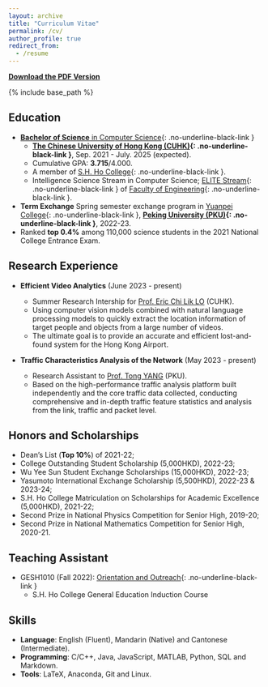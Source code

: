```yaml
---
layout: archive
title: "Curriculum Vitae"
permalink: /cv/
author_profile: true
redirect_from:
  - /resume
---
```


**[Download the PDF Version](https://YanY-Henry.github.io/files/CV_YanYuhangHenry.pdf)**

{% include base_path %} 

## Education

* [**Bachelor of Science** in Computer Science](https://www.cse.cuhk.edu.hk/academics/cscin/){: .no-underline-black-link }
  * **[The Chinese University of Hong Kong (CUHK)](https://www.cuhk.edu.hk/english/index.html){: .no-underline-black-link }**, Sep. 2021 - July. 2025 (expected).
  * Cumulative GPA: **3.715**/4.000.
  * A member of [S.H. Ho College](https://www.shho.cuhk.edu.hk){: .no-underline-black-link }.
  * Intelligence Science Stream in Computer Science; [ELITE Stream](https://www.erg.cuhk.edu.hk/erg/Elite){: .no-underline-black-link } of [Faculty of Engineering](https://www.erg.cuhk.edu.hk/erg/){: .no-underline-black-link }.
* **Term Exchange** Spring semester exchange program in [Yuanpei College](https://yuanpei.pku.edu.cn/en/){: .no-underline-black-link }, **[Peking University (PKU)](https://english.pku.edu.cn){: .no-underline-black-link }**, 2022-23.
* Ranked **top 0.4%** among 110,000 science students in the 2021 National College Entrance Exam.


## Research Experience

* **Efficient Video Analytics** (June 2023 - present)
  * Summer Research Intership for [Prof. Eric Chi Lik LO](https://www.cse.cuhk.edu.hk/people/faculty/eric-chi-lik-lo/) (CUHK).
  * Using computer vision models combined with natural language processing models to quickly extract the location information of target people and objects from a large number of videos.
  * The ultimate goal is to provide an accurate and efficient lost-and-found system for the Hong Kong Airport.

* **Traffic Characteristics Analysis of the Network** (May 2023 - present)
  * Research Assistant to [Prof. Tong YANG](https://cs.pku.edu.cn/info/1176/3703.htm) (PKU).
  * Based on the high-performance traffic analysis platform built independently and the core traffic data collected, conducting comprehensive and in-depth traffic feature statistics and analysis from the link, traffic and packet level.


## Honors and Scholarships

* Dean’s List (**Top 10%**) of 2021-22;
* College Outstanding Student Scholarship (5,000HKD), 2022-23;
* Wu Yee Sun Student Exchange Scholarships (15,000HKD), 2022-23;
* Yasumoto International Exchange Scholarship (5,500HKD), 2022-23 & 2023-24;
* S.H. Ho College Matriculation on Scholarships for Academic Excellence (5,000HKD), 2021-22;
* Second Prize in National Physics Competition for Senior High, 2019-20;
* Second Prize in National Mathematics Competition for Senior High, 2020-21.

## Teaching Assistant

* GESH1010 (Fall 2022): [Orientation and Outreach](https://www.shho.cuhk.edu.hk/general-education/induction-course-1010/overview/){: .no-underline-black-link }
  * S.H. Ho College General Education Induction Course
 

## Skills
* **Language**: English (Fluent), Mandarin (Native) and Cantonese (Intermediate).
* **Programming**:  C/C++, Java, JavaScript, MATLAB, Python, SQL and Markdown.
* **Tools**: LaTeX, Anaconda, Git and Linux.
